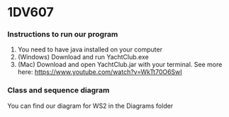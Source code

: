 # 1DV607

### Instructions to run our program ###
1. You need to have java installed on your computer
2. (Windows) Download and run YachtClub.exe
3. (Mac) Download and open YachtClub.jar with your terminal. 
See more here: https://www.youtube.com/watch?v=WkTt70O6SwI

### Class and sequence diagram ###
You can find our diagram for WS2 in the Diagrams folder
